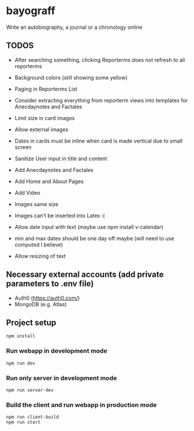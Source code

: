 # bayograff

Write an autobiography, a journal or a chronology online

## TODOS

-   After searching something, clicking Reporterms does not refresh to all reporterms
-   Background colors (still showing some yellow)
-   Paging in Reporterms List
-   Consider extracting everything from reporterm views into templates for Anecdaynotes and Factales
-   Limit size in card images
-   Allow external images
-   Dates in cards must be inline when card is made vertical due to small screen
-   Sanitize User input in title and content

-   Add Anecdaynotes and Factales
-   Add Home and About Pages
-   Add Video
-   Images same size
-   Images can't be inserted into Latex :(
-   Allow date input with text (maybe use npm install v-calendar)
-   min and max dates should be one day off maybe (will need to use computed I believe)
-   Allow resizing of text

## Necessary external accounts (add private parameters to .env file)

-   Auth0 (https://auth0.com/)
-   MongoDB (e.g. Atlas)

## Project setup

```
npm install
```

### Run webapp in development mode

```
npm run dev
```

### Run only server in development mode

```
npm run server-dev
```

### Build the client and run webapp in production mode

```
npm run client-build
npm run start
```
